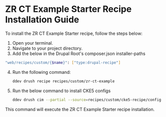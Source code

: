 # ZR CT Example Starter Recipe Installation Guide

To install the ZR CT Example Starter recipe, follow the steps below:

1. Open your terminal.
2. Navigate to your project directory. 
3. Add the below in the Drupal Root's composer.json installer-paths
```sh
"web/recipes/custom/{$name}": ["type:drupal-recipe"]
```
4. Run the following command:

    ```sh
    ddev drush recipe recipes/custom/zr-ct-example
    ```
5. Run the below command to install CKE5 configs
    ```sh
    ddev drush cim --partial --source=recipes/custom/cke5-recipe/config -y
    ```
This command will execute the ZR CT Example Starter recipe installation.
